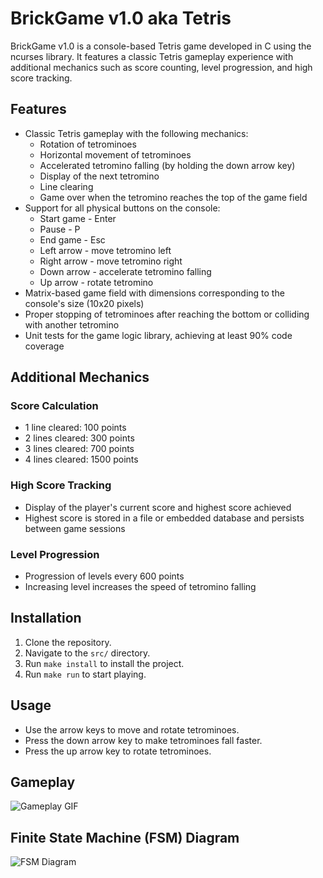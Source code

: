 # BrickGame v1.0 aka Tetris

BrickGame v1.0 is a console-based Tetris game developed in C using the ncurses library. It features a classic Tetris gameplay experience with additional mechanics such as score counting, level progression, and high score tracking.

## Features

- Classic Tetris gameplay with the following mechanics:
    - Rotation of tetrominoes
    - Horizontal movement of tetrominoes
    - Accelerated tetromino falling (by holding the down arrow key)
    - Display of the next tetromino
    - Line clearing
    - Game over when the tetromino reaches the top of the game field
- Support for all physical buttons on the console:
    - Start game - Enter
    - Pause - P
    - End game - Esc
    - Left arrow - move tetromino left
    - Right arrow - move tetromino right
    - Down arrow - accelerate tetromino falling
    - Up arrow - rotate tetromino
- Matrix-based game field with dimensions corresponding to the console's size (10x20 pixels)
- Proper stopping of tetrominoes after reaching the bottom or colliding with another tetromino
- Unit tests for the game logic library, achieving at least 90% code coverage

## Additional Mechanics

### Score Calculation

- 1 line cleared: 100 points
- 2 lines cleared: 300 points
- 3 lines cleared: 700 points
- 4 lines cleared: 1500 points

### High Score Tracking

- Display of the player's current score and highest score achieved
- Highest score is stored in a file or embedded database and persists between game sessions

### Level Progression

- Progression of levels every 600 points
- Increasing level increases the speed of tetromino falling

## Installation

1. Clone the repository.
2. Navigate to the `src/` directory.
3. Run `make install` to install the project.
4. Run `make run` to start playing.

## Usage

- Use the arrow keys to move and rotate tetrominoes.
- Press the down arrow key to make tetrominoes fall faster.
- Press the up arrow key to rotate tetrominoes.

## Gameplay

![Gameplay GIF](media/gameplay.gif)

## Finite State Machine (FSM) Diagram

![FSM Diagram](media/fsm/fsm.png)

